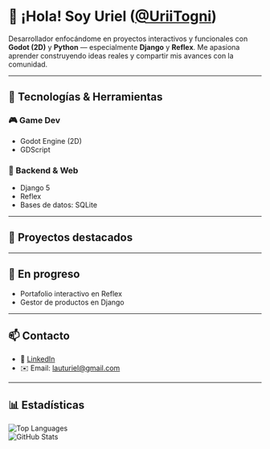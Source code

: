 # 👋 ¡Hola! Soy Uriel ([@UriiTogni](https://github.com/UriiTogni))

Desarrollador enfocándome en proyectos interactivos y funcionales con **Godot (2D)** y **Python** — especialmente **Django** y **Reflex**. Me apasiona aprender construyendo ideas reales y compartir mis avances con la comunidad.

---

## 🚀 Tecnologías & Herramientas

### 🎮 Game Dev
- Godot Engine (2D)
- GDScript

### 🐍 Backend & Web
- Django 5 
- Reflex 
- Bases de datos: SQLite

---

## 🧠 Proyectos destacados

---

## 🔧 En progreso

- Portafolio interactivo en Reflex
- Gestor de productos en Django

---

## 📫 Contacto

- 💼 [LinkedIn](https://www.linkedin.com/in/lauturiel-togni/)  
- ✉️ Email: lauturiel@gmail.com  

---

## 📊 Estadísticas

![Top Languages](https://github-readme-stats.vercel.app/api/top-langs/?username=UriiTogni&layout=compact&langs_count=6)  
![GitHub Stats](https://github-readme-stats.vercel.app/api?username=UriiTogni&show_icons=true&theme=tokyonight)
